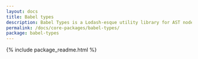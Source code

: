 ```yaml
---
layout: docs
title: Babel types
description: Babel Types is a Lodash-esque utility library for AST nodes
permalink: /docs/core-packages/babel-types/
package: babel-types
---
```


{% include package_readme.html %}
